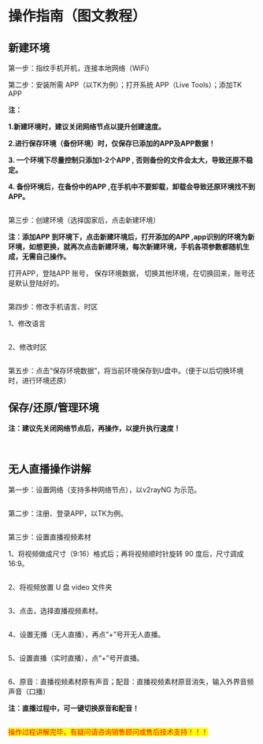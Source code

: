# 操作指南（图文教程）

## 新建环境

第一步：指纹手机开机，连接本地网络（WiFi）

第二步：安装所需 APP（以TK为例）；打开系统 APP（Live Tools）；添加TK APP

**注：**

**1.新建环境时，建议关闭网络节点以提升创建速度。**

**2.进行保存环境（备份环境）时，仅保存已添加的APP及APP数据！**

**3. 一个环境下尽量控制只添加1-2个APP , 否则备份的文件会太大，导致还原不稳定。**

**4. 备份环境后，在备份中的APP ,在手机中不要卸载，卸载会导致还原环境找不到APP。**

<figure><img src="../.gitbook/assets/image (3).png" alt=""><figcaption></figcaption></figure>

第三步：创建环境（选择国家后，点击新建环境）

**注：添加APP 到环境下，点击新建环境后，打开添加的APP ,app识别的环境为新环境，如想更换，就再次点击新建环境，每次新建环境，手机各项参数都随机生成，无需自己操作。**

打开APP，登陆APP 账号， 保存环境数据， 切换其他环境，在切换回来，账号还是默认登陆好的。

<figure><img src="../.gitbook/assets/bb.png" alt=""><figcaption></figcaption></figure>

第四步：修改手机语言、时区

1、修改语言

<figure><img src="../.gitbook/assets/3.png" alt=""><figcaption></figcaption></figure>

2、修改时区

<figure><img src="../.gitbook/assets/image (24).png" alt=""><figcaption></figcaption></figure>

第五步：点击“保存环境数据”，将当前环境保存到U盘中。（便于以后切换环境时，进行环境还原）

## 保存/还原/管理环境

**注：建议先关闭网络节点后，再操作，以提升执行速度！**

<figure><img src="../.gitbook/assets/image (4).png" alt=""><figcaption></figcaption></figure>

<figure><img src="../.gitbook/assets/image (77).png" alt=""><figcaption></figcaption></figure>

## 无人直播操作讲解

第一步：设置网络（支持多种网络节点），以v2rayNG 为示范。

<figure><img src="../.gitbook/assets/5 (1).png" alt=""><figcaption></figcaption></figure>

第二步：注册、登录APP，以TK为例。

<figure><img src="../.gitbook/assets/6.png" alt=""><figcaption></figcaption></figure>

第三步：设置直播视频素材

1、将视频做成尺寸（9:16）格式后；再将视频顺时针旋转 90 度后，尺寸调成 16:9。

<figure><img src="../.gitbook/assets/image (52).png" alt=""><figcaption></figcaption></figure>

2、将视频放置 U 盘 video 文件夹

<figure><img src="../.gitbook/assets/image (50).png" alt=""><figcaption></figcaption></figure>

3、点击，选择直播视频素材。

<figure><img src="../.gitbook/assets/image (58).png" alt=""><figcaption></figcaption></figure>

4、设置无播（无人直播），再点“+”号开无人直播。

<figure><img src="../.gitbook/assets/77.png" alt=""><figcaption></figcaption></figure>

5、设置直播（实时直播），点“+”号开直播。

<figure><img src="../.gitbook/assets/image (15).png" alt=""><figcaption></figcaption></figure>

6、原音：直播视频素材原有声音；配音：直播视频素材原音消失，输入外界音频声音（口播）

**注：直播过程中，可一键切换原音和配音！**

<figure><img src="../.gitbook/assets/image (69).png" alt=""><figcaption></figcaption></figure>



<mark style="color:red;">操作过程讲解完毕，有疑问请咨询销售顾问或售后技术支持！！！</mark>
